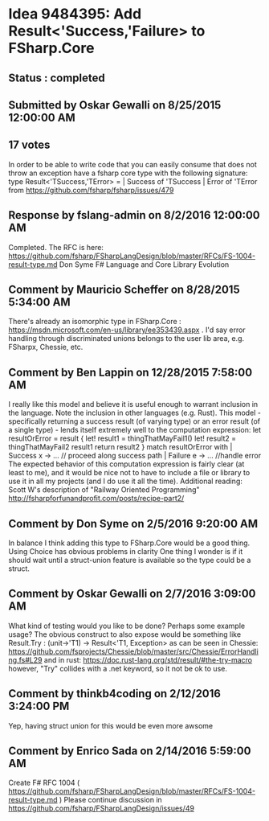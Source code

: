 # Idea 9484395: Add Result<'Success,'Failure> to FSharp.Core #

## Status : completed

## Submitted by Oskar Gewalli on 8/25/2015 12:00:00 AM

## 17 votes

In order to be able to write code that you can easily consume that does not throw an exception have a fsharp core type with the following signature:
type Result<'TSuccess,'TError> =
| Success of 'TSuccess
| Error of 'TError
from
https://github.com/fsharp/fsharp/issues/479

## Response by fslang-admin on 8/2/2016 12:00:00 AM

Completed. The RFC is here: https://github.com/fsharp/FSharpLangDesign/blob/master/RFCs/FS-1004-result-type.md
Don Syme
F# Language and Core Library Evolution


## Comment by Mauricio Scheffer on 8/28/2015 5:34:00 AM

There's already an isomorphic type in FSharp.Core : https://msdn.microsoft.com/en-us/library/ee353439.aspx .
I'd say error handling through discriminated unions belongs to the user lib area, e.g. FSharpx, Chessie, etc.

## Comment by Ben Lappin on 12/28/2015 7:58:00 AM

I really like this model and believe it is useful enough to warrant inclusion in the language. Note the inclusion in other languages (e.g. Rust).
This model - specifically returning a success result (of varying type) or an error result (of a single type) - lends itself extremely well to the computation expression:
let resultOrError = result {
let! result1 = thingThatMayFail1()
let! result2 = thingThatMayFail2 result1
return result2 }
match resultOrError with
| Success x -> ... // proceed along success path
| Failure e -> ... //handle error
The expected behavior of this computation expression is fairly clear (at least to me), and it would be nice not to have to include a file or library to use it in all my projects (and I do use it all the time).
Additional reading: Scott W's description of "Railway Oriented Programming" http://fsharpforfunandprofit.com/posts/recipe-part2/

## Comment by Don Syme on 2/5/2016 9:20:00 AM

In balance I think adding this type to FSharp.Core would be a good thing. Using Choice has obvious problems in clarity
One thing I wonder is if it should wait until a struct-union feature is available so the type could be a struct.

## Comment by Oskar Gewalli on 2/7/2016 3:09:00 AM

What kind of testing would you like to be done?
Perhaps some example usage?
The obvious construct to also expose would be something like
Result.Try : (unit->'T1) -> Result<'T1, Exception>
as can be seen in Chessie:
https://github.com/fsprojects/Chessie/blob/master/src/Chessie/ErrorHandling.fs#L29
and in rust:
https://doc.rust-lang.org/std/result/#the-try-macro
however, "Try" collides with a .net keyword, so it not be ok to use.

## Comment by thinkb4coding on 2/12/2016 3:24:00 PM

Yep, having struct union for this would be even more awsome

## Comment by Enrico Sada on 2/14/2016 5:59:00 AM

Create F# RFC 1004 ( https://github.com/fsharp/FSharpLangDesign/blob/master/RFCs/FS-1004-result-type.md )
Please continue discussion in https://github.com/fsharp/FSharpLangDesign/issues/49
